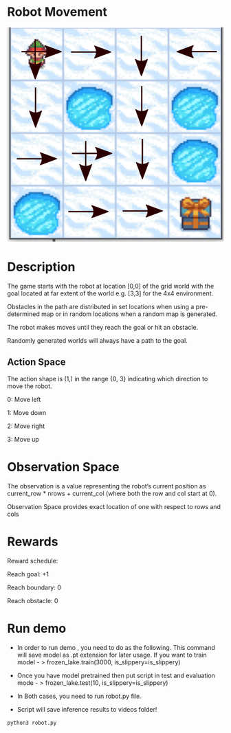 # Robot Movement
![Frozen Lake](demo.png)

# Description

The game starts with the robot at location [0,0] of the grid world with the goal located at far extent of the world e.g. [3,3] for the 4x4 environment.

Obstacles in the path are distributed in set locations when using a pre-determined map or in random locations when a random map is generated.

The robot makes moves until they reach the goal or hit an obstacle.

Randomly generated worlds will always have a path to the goal.


## Action Space

The action shape is (1,) in the range {0, 3} indicating which direction to move the robot.

0: Move left

1: Move down

2: Move right

3: Move up

# Observation Space

The observation is a value representing the robot’s current position as current_row * nrows + current_col (where both the row and col start at 0).

Observation Space provides exact location of one with respect to rows and cols


# Rewards
Reward schedule:

Reach goal: +1

Reach boundary: 0

Reach obstacle: 0

# Run demo
- In order to run demo , you need to do  as the following. This command will save model as .pt extension for later usage. If you want to train model - > frozen_lake.train(3000, is_slippery=is_slippery)
- Once you have model pretrained then put script in test and evaluation mode - >  frozen_lake.test(10, is_slippery=is_slippery)

- In Both cases, you need to run robot.py file. 

- Script will save inference results to videos folder!
```shell
python3 robot.py
```




